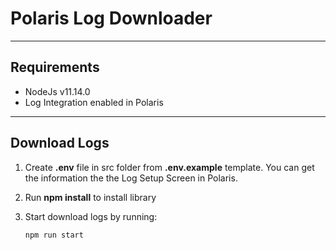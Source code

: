 # Polaris Log Downloader

------

## Requirements

- NodeJs v11.14.0
- Log Integration enabled in Polaris

------

## Download Logs

1. Create **.env** file in src folder from **.env.example** template. You can get the information the the Log Setup Screen in Polaris.

2. Run **npm install** to install library

3. Start download logs by running: 

   ```
   npm run start
   ```

